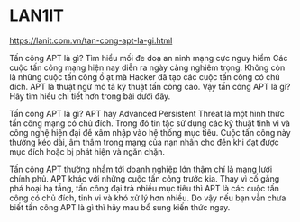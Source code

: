 # LAN1lT
https://lanit.com.vn/tan-cong-apt-la-gi.html

Tấn công APT là gì? Tìm hiểu mối đe doạ an ninh mạng cực nguy hiểm
Các cuộc tấn công mạng hiện nay diễn ra ngày càng nghiêm trọng. Không còn là những cuộc tấn công ồ ạt mà Hacker đã tạo các cuộc tấn công có chủ đích. APT là thuật ngữ mô tả kỹ thuật tấn công cao. Vậy tấn công APT là gì? Hãy tìm hiểu chi tiết hơn trong bài dưới đây.

Tấn công APT là gì?
APT hay Advanced Persistent Threat là một hình thức tấn công mạng có chủ đích. Trong đó tin tặc sử dụng các kỹ thuật tinh vi và công nghệ hiện đại để xâm nhập vào hệ thống mục tiêu. Cuộc tấn công này thường kéo dài, âm thầm trong mạng của nạn nhân cho đến khi đạt được mục đích hoặc bị phát hiện và ngăn chặn.

Tấn công APT thường nhắm tới doanh nghiệp lớn thậm chí là mạng lưới chính phủ. APT khác với những cuộc tấn công trước kia. Thay vì cố gắng phá hoại hạ tầng, tấn công đại trà nhiều mục tiêu thì APT là các cuộc tấn công có chủ đích, tinh vi và khó xử lý hơn nhiều. Do vậy nếu bạn vẫn chưa biết tấn công APT là gì thì hãy mau bổ sung kiến thức ngay.
